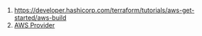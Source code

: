 1. https://developer.hashicorp.com/terraform/tutorials/aws-get-started/aws-build
2. [AWS Provider](https://registry.terraform.io/providers/hashicorp/aws/latest/docs)